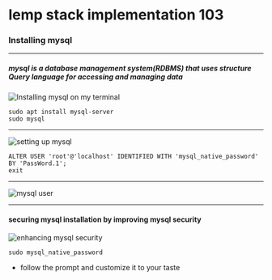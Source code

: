 # lemp stack implementation 103
### Installing mysql

---
##### mysql is a database management system(RDBMS) that uses structure Query language	for accessing and managing data
![Installing mysql on my terminal](https://github.com/user-attachments/assets/9d329573-05d3-4fbe-9b71-1b1a803cf79c)

```
sudo apt install mysql-server
sudo mysql
```
---
![setting up mysql](https://github.com/user-attachments/assets/d8c05391-543a-4605-8d36-8c6b94e24099)



```
ALTER USER 'root'@'localhost' IDENTIFIED WITH 'mysql_native_password' BY 'PassWord.1';
exit
```

---
![mysql user](https://github.com/user-attachments/assets/00797786-5815-49d3-91ab-eba401e96e58)


---
#### securing mysql installation by improving mysql security

![enhancing mysql security](https://github.com/user-attachments/assets/459ff3ff-6e02-4ffb-9dcc-da17614fcee2)


```
sudo mysql_native_password
```
* follow the prompt and customize it to your taste
